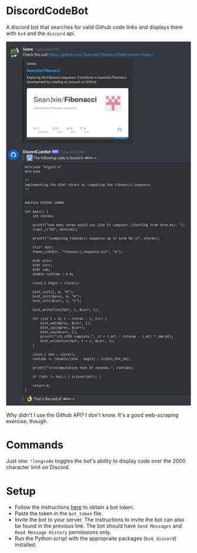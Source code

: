 # DiscordCodeBot
A discord bot that searches for valid Github code links and displays them with `bs4` and the `discord` api.

![sample](https://github.com/SeanJxie/DiscordCodeBot/blob/main/sample.jpg)

Why didn't I use the Github API? I don't know. It's a good web-scraping exercise, though.

# Commands
Just one: `!longcode` toggles the bot's ability to display code over the 2000 character limit on Discord.

# Setup
- Follow the instructions [here](https://discordpy.readthedocs.io/en/latest/discord.html) to obtain a bot token. 
- Paste the token in the `bot_token` file. 
- Invite the bot to your server. The instructions to invite the bot can also be found in the previous link. The bot should have `Send Messages` and `Read Message History` permissions only.
- Run the Python script with the appropraite packages (`bs4`, `discord`) installed.
